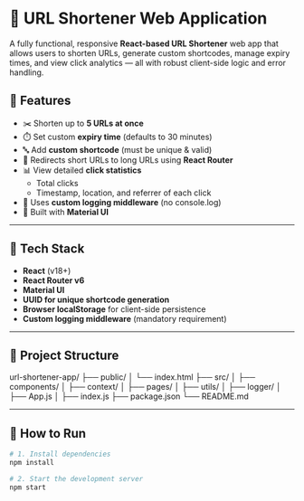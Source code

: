 # 🔗 URL Shortener Web Application

A fully functional, responsive **React-based URL Shortener** web app that allows users to shorten URLs, generate custom shortcodes, manage expiry times, and view click analytics — all with robust client-side logic and error handling.

## 🚀 Features

- ✂️ Shorten up to **5 URLs at once**
- ⏱️ Set custom **expiry time** (defaults to 30 minutes)
- 🔤 Add **custom shortcode** (must be unique & valid)
- 🔁 Redirects short URLs to long URLs using **React Router**
- 📊 View detailed **click statistics**
  - Total clicks
  - Timestamp, location, and referrer of each click
- 🔐 Uses **custom logging middleware** (no console.log)
- 💅 Built with **Material UI**

---

## 🧱 Tech Stack

- **React** (v18+)
- **React Router v6**
- **Material UI**
- **UUID for unique shortcode generation**
- **Browser localStorage** for client-side persistence
- **Custom logging middleware** (mandatory requirement)

---

## 📂 Project Structure

url-shortener-app/
├── public/
│ └── index.html
├── src/
│ ├── components/
│ ├── context/
│ ├── pages/
│ ├── utils/
│ ├── logger/
│ ├── App.js
│ ├── index.js
├── package.json
└── README.md

---

## 🧪 How to Run

```bash
# 1. Install dependencies
npm install

# 2. Start the development server
npm start
